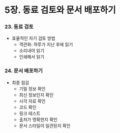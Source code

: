 # 5장. 동료 검토와 문서 배포하기

### 23. 동료 검토

- 효율적인 자기 검토 방법
    - 객관화: 하루가 지난 후에 읽기
    - 소리내어 읽기
    - 인쇄해서 읽기

### 24. 문서 배포하기

- 최종 점검
    - 기밀 정보 확인
    - 최신 정보인지 확인
    - 시각 자료 확인
    - 코드 확인
    - 링크 테스트
    - 출처가 명확한지 확인
    - 문서 스타일이 일관된지 확인